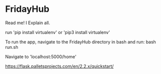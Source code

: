# FridayHub

Read me! I Explain all.

run 'pip install virtualenv' or 'pip3 install virtualenv'

To run the app, navigate to the FridayHub directory in bash and run: bash run.sh

Navigate to 'localhost:5000/home'

https://flask.palletsprojects.com/en/2.2.x/quickstart/

